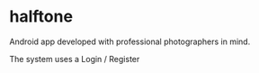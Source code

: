 # halftone
Android app developed with professional photographers in mind.

The system uses a Login / Register
